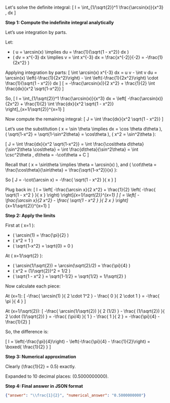 Let's solve the definite integral:
\[
I = \int_{1/\sqrt{2}}^1 \frac{\arcsin(x)}{x^3} \, dx
\]

**Step 1: Compute the indefinite integral analytically**

Let’s use integration by parts.

Let:
- \( u = \arcsin(x) \implies du = \frac{1}{\sqrt{1 - x^2}} dx \)
- \( dv = x^{-3} dx \implies v = \int x^{-3} dx = \frac{x^{-2}}{-2} = -\frac{1}{2x^2} \)

Applying integration by parts:
\[
\int \arcsin(x) x^{-3} dx = u v - \int v du
= \arcsin(x) \left(-\frac{1}{2x^2}\right) - \int \left(-\frac{1}{2x^2}\right) \cdot \frac{1}{\sqrt{1 - x^2}} dx
\]
\[
= -\frac{\arcsin(x)}{2 x^2} + \frac{1}{2} \int \frac{dx}{x^2 \sqrt{1-x^2}}
\]

So,
\[
I = \int_{1/\sqrt{2}}^1 \frac{\arcsin(x)}{x^3} dx = \left[ -\frac{\arcsin(x)}{2x^2} + \frac{1}{2} \int \frac{dx}{x^2 \sqrt{1 - x^2}} \right]_{x=1/\sqrt{2}}^{x=1}
\]

Now compute the remaining integral:
\[
J = \int \frac{dx}{x^2 \sqrt{1 - x^2}}
\]

Let’s use the substitution \( x = \sin \theta \implies dx = \cos \theta d\theta \), \( \sqrt{1-x^2} = \sqrt{1-\sin^2\theta} = \cos\theta \), \( x^2 = \sin^2\theta \):

\[
J = \int \frac{dx}{x^2 \sqrt{1-x^2}}
= \int \frac{\cos\theta d\theta}{\sin^2\theta \cos\theta}
= \int \frac{d\theta}{\sin^2\theta}
= \int \csc^2\theta \, d\theta
= -\cot\theta + C
\]

Recall that \( x = \sin\theta \implies \theta = \arcsin(x) \), and \( \cot\theta = \frac{\cos\theta}{\sin\theta} = \frac{\sqrt{1-x^2}}{x} \):

So
\[
J = -\cot(\arcsin x) = -\frac{ \sqrt{1 - x^2} }{ x }
\]

Plug back in:
\[
I = \left[ -\frac{\arcsin x}{2 x^2} + \frac{1}{2} \left( -\frac{ \sqrt{1 - x^2 } }{ x } \right) \right]_{x=1/\sqrt{2}}^{x=1}
\]
\[
= \left[ -\frac{\arcsin x}{2 x^2} - \frac{ \sqrt{1 - x^2 } }{ 2 x } \right]_{x=1/\sqrt{2}}^{x=1}
\]

**Step 2: Apply the limits**

First at \( x=1 \):

- \( \arcsin(1) = \frac{\pi}{2} \)
- \( x^2 = 1 \)
- \( \sqrt{1-x^2} = \sqrt{0} = 0 \)

At \( x=1/\sqrt{2} \):

- \( \arcsin(1/\sqrt{2}) = \arcsin(\sqrt{2}/2) = \frac{\pi}{4} \)
- \( x^2 = (1/\sqrt{2})^2 = 1/2 \)
- \( \sqrt{1 - x^2 } = \sqrt{1-1/2} = \sqrt{1/2} = 1/\sqrt{2} \)

Now calculate each piece:

At \(x=1\):
\[
-\frac{ \arcsin(1) }{ 2 \cdot 1^2 } - \frac{ 0 }{ 2 \cdot 1 } = -\frac{ \pi }{ 4 }
\]

At \(x=1/\sqrt{2}\):
\[
-\frac{ \arcsin(1/\sqrt{2}) }{ 2 (1/2) } - \frac{ (1/\sqrt{2}) }{ 2 \cdot (1/\sqrt{2}) }
= -\frac{ (\pi/4) }{ 1 } - \frac{ 1 }{ 2 }
= -\frac{\pi}{4} - \frac{1}{2}
\]

So, the difference is:

\[
I = \left(-\frac{\pi}{4}\right) - \left(-\frac{\pi}{4} - \frac{1}{2}\right) = \boxed{ \frac{1}{2} }
\]

**Step 3: Numerical approximation**

Clearly \(\frac{1}{2} = 0.5\) exactly.

Expanded to 10 decimal places: \(0.5000000000\).

**Step 4: Final answer in JSON format**

```json
{"answer": "\\frac{1}{2}", "numerical_answer": "0.5000000000"}
```